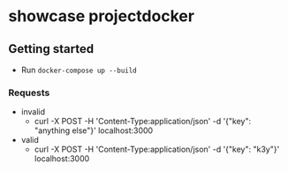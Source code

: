 # showcase projectdocker

## Getting started
- Run `docker-compose up --build`

### Requests
- invalid
  - curl -X POST -H 'Content-Type:application/json' -d '{"key": "anything else"}' localhost:3000
- valid
  - curl -X POST -H 'Content-Type:application/json' -d '{"key": "k3y"}' localhost:3000